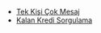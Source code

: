 * [Tek Kişi Çok Mesaj](https://github.com/verimor/SMS-API/blob/master/sample_codes/asp/tek_mesaj_cok_kisi.asp)
* [Kalan Kredi Sorgulama](https://github.com/verimor/SMS-API/blob/master/sample_codes/asp/kalan_kredi_sorgulama.asp)
